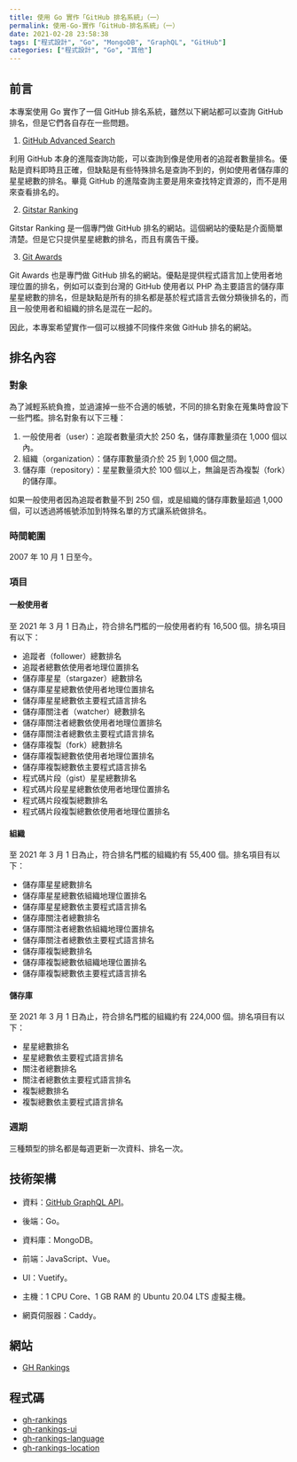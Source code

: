 ```yaml
---
title: 使用 Go 實作「GitHub 排名系統」（一）
permalink: 使用-Go-實作「GitHub-排名系統」（一）
date: 2021-02-28 23:58:38
tags: ["程式設計", "Go", "MongoDB", "GraphQL", "GitHub"]
categories: ["程式設計", "Go", "其他"]
---
```


## 前言

本專案使用 Go 實作了一個 GitHub 排名系統，雖然以下網站都可以查詢 GitHub 排名，但是它們各自存在一些問題。

1. [GitHub Advanced Search](https://github.com/search/advanced)

利用 GitHub 本身的進階查詢功能，可以查詢到像是使用者的追蹤者數量排名。優點是資料即時且正確，但缺點是有些特殊排名是查詢不到的，例如使用者儲存庫的星星總數的排名。畢竟 GitHub 的進階查詢主要是用來查找特定資源的，而不是用來查看排名的。

2. [Gitstar Ranking](https://gitstar-ranking.com/)

Gitstar Ranking 是一個專門做 GitHub 排名的網站。這個網站的優點是介面簡單清楚。但是它只提供星星總數的排名，而且有廣告干擾。

3. [Git Awards](http://git-awards.com/)

Git Awards 也是專門做 GitHub 排名的網站。優點是提供程式語言加上使用者地理位置的排名，例如可以查到台灣的 GitHub 使用者以 PHP 為主要語言的儲存庫星星總數的排名，但是缺點是所有的排名都是基於程式語言去做分類後排名的，而且一般使用者和組織的排名是混在一起的。

因此，本專案希望實作一個可以根據不同條件來做 GitHub 排名的網站。

## 排名內容

### 對象

為了減輕系統負擔，並過濾掉一些不合適的帳號，不同的排名對象在蒐集時會設下一些門檻。排名對象有以下三種：

1. 一般使用者（user）：追蹤者數量須大於 250 名，儲存庫數量須在 1,000 個以內。
2. 組織（organization）：儲存庫數量須介於 25 到 1,000 個之間。
3. 儲存庫（repository）：星星數量須大於 100 個以上，無論是否為複製（fork）的儲存庫。

如果一般使用者因為追蹤者數量不到 250 個，或是組織的儲存庫數量超過 1,000 個，可以透過將帳號添加到特殊名單的方式讓系統做排名。

### 時間範圍

2007 年 10 月 1 日至今。

### 項目

#### 一般使用者

至 2021 年 3 月 1 日為止，符合排名門檻的一般使用者約有 16,500 個。排名項目有以下：

- 追蹤者（follower）總數排名
- 追蹤者總數依使用者地理位置排名
- 儲存庫星星（stargazer）總數排名
- 儲存庫星星總數依使用者地理位置排名
- 儲存庫星星總數依主要程式語言排名
- 儲存庫關注者（watcher）總數排名
- 儲存庫關注者總數依使用者地理位置排名
- 儲存庫關注者總數依主要程式語言排名
- 儲存庫複製（fork）總數排名
- 儲存庫複製總數依使用者地理位置排名
- 儲存庫複製總數依主要程式語言排名
- 程式碼片段（gist）星星總數排名
- 程式碼片段星星總數依使用者地理位置排名
- 程式碼片段複製總數排名
- 程式碼片段複製總數依使用者地理位置排名

#### 組織

至 2021 年 3 月 1 日為止，符合排名門檻的組織約有 55,400 個。排名項目有以下：

- 儲存庫星星總數排名
- 儲存庫星星總數依組織地理位置排名
- 儲存庫星星總數依主要程式語言排名
- 儲存庫關注者總數排名
- 儲存庫關注者總數依組織地理位置排名
- 儲存庫關注者總數依主要程式語言排名
- 儲存庫複製總數排名
- 儲存庫複製總數依組織地理位置排名
- 儲存庫複製總數依主要程式語言排名

#### 儲存庫

至 2021 年 3 月 1 日為止，符合排名門檻的組織約有 224,000 個。排名項目有以下：

- 星星總數排名
- 星星總數依主要程式語言排名
- 關注者總數排名
- 關注者總數依主要程式語言排名
- 複製總數排名
- 複製總數依主要程式語言排名

### 週期

三種類型的排名都是每週更新一次資料、排名一次。

## 技術架構

- 資料：[GitHub GraphQL API](https://docs.github.com/en/graphql)。

- 後端：Go。

- 資料庫：MongoDB。

- 前端：JavaScript、Vue。

- UI：Vuetify。

- 主機：1 CPU Core、1 GB RAM 的 Ubuntu 20.04 LTS 虛擬主機。

- 網頁伺服器：Caddy。

## 網站

- [GH Rankings](http://gh-rankings.epoch.tw/)

## 程式碼

- [gh-rankings](https://github.com/memochou1993/gh-rankings)
- [gh-rankings-ui](https://github.com/memochou1993/gh-rankings-ui)
- [gh-rankings-language](https://github.com/memochou1993/gh-rankings-language)
- [gh-rankings-location](https://github.com/memochou1993/gh-rankings-location)
